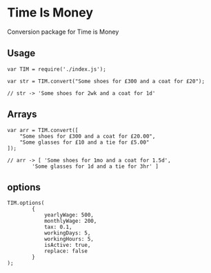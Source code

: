 # Time Is Money 
Conversion package for Time is Money

## Usage
```
var TIM = require('./index.js');

var str = TIM.convert("Some shoes for £300 and a coat for £20");

// str -> 'Some shoes for 2wk and a coat for 1d'
```
## Arrays
```
var arr = TIM.convert([
	"Some shoes for £300 and a coat for £20.00",
	"Some glasses for £10 and a tie for £5.00"
]);

// arr -> [ 'Some shoes for 1mo and a coat for 1.5d',
		'Some glasses for 1d and a tie for 3hr' ]

```
## options
```
TIM.options(
		{
			yearlyWage: 500,
			monthlyWage: 200,
			tax: 0.1,
			workingDays: 5,
			workingHours: 5,
			isActive: true,
			replace: false
		}
);

```
